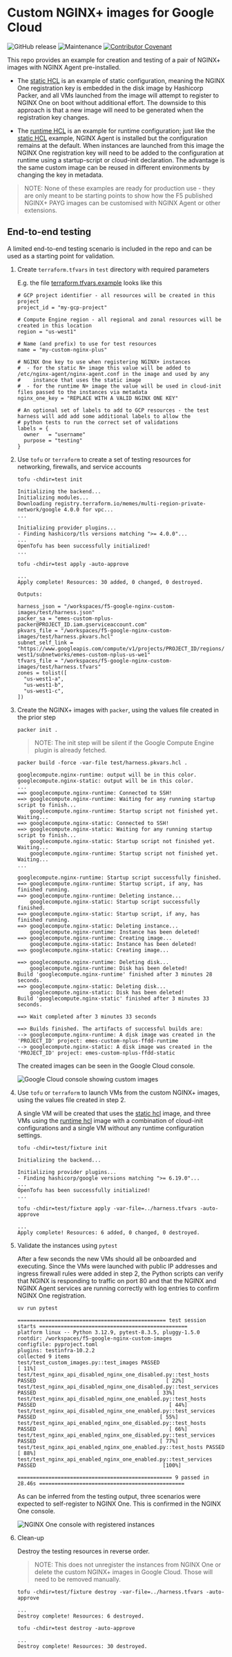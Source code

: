 # Custom NGINX+ images for Google Cloud

![GitHub release](https://img.shields.io/github/v/release/memes/f5-google-nginx-custom-images?sort=semver)
![Maintenance](https://img.shields.io/maintenance/yes/2025)
[![Contributor Covenant](https://img.shields.io/badge/Contributor%20Covenant-2.1-4baaaa.svg)](CODE_OF_CONDUCT.md)

This repo provides an example for creation and testing of a pair of NGINX+ images with NGINX Agent pre-installed.

* The [static HCL] is an example of static configuration, meaning the NGINX One registration key is embedded in the disk
  image by Hashicorp Packer, and all VMs launched from the image will attempt to register to NGINX One on boot without
  additional effort. The downside to this approach is that a new image will need to be generated when the registration
  key changes.

* The [runtime HCL] is an example for runtime configuration; just like the [static HCL] example, NGINX Agent is
  installed but the configuration remains at the default. When instances are launched from this image the NGINX One
  registration key will need to be added to the configuration at runtime using a startup-script or cloud-init
  declaration. The advantage is the same custom image can be reused in different environments by changing the key in
  metadata.

> NOTE: None of these examples are ready for production use - they are only meant to be starting points to show how the
> F5 published NGINX+ PAYG images can be customised with NGINX Agent or other extensions.

## End-to-end testing

A limited end-to-end testing scenario is included in the repo and can be used as a starting point for validation.

1. Create `terraform.tfvars` in `test` directory with required parameters

   E.g. the file [terraform.tfvars.example](test/terraform.tfvars.example) looks like this

   ```hcl
   # GCP project identifier - all resources will be created in this project
   project_id = "my-gcp-project"

   # Compute Engine region - all regional and zonal resources will be created in this location
   region = "us-west1"

   # Name (and prefix) to use for test resources
   name = "my-custom-nginx-plus"

   # NGINX One key to use when registering NGINX+ instances
   #  - for the static N+ image this value will be added to /etc/nginx-agent/nginx-agent.conf in the image and used by any
   #    instance that uses the static image
   #  - for the runtime N+ image the value will be used in cloud-init files passed to the instances via metadata
   nginx_one_key = "REPLACE WITH A VALID NGINX ONE KEY"

   # An optional set of labels to add to GCP resources - the test harness will add add some additional labels to allow the
   # python tests to run the correct set of validations
   labels = {
     owner   = "username"
     purpose = "testing"
   }
   ```

1. Use `tofu` or `terraform` to create a set of testing resources for networking, firewalls, and service accounts

   <!-- spell-checker: disable -->
   ```shell
   tofu -chdir=test init
   ```

   ```text
   Initializing the backend...
   Initializing modules...
   Downloading registry.terraform.io/memes/multi-region-private-network/google 4.0.0 for vpc...
   ...

   Initializing provider plugins...
   - Finding hashicorp/tls versions matching ">= 4.0.0"...
   ...
   OpenTofu has been successfully initialized!
   ...
   ```

   ```shell
   tofu -chdir=test apply -auto-approve
   ```

   ```text
   ...
   Apply complete! Resources: 30 added, 0 changed, 0 destroyed.

   Outputs:

   harness_json = "/workspaces/f5-google-nginx-custom-images/test/harness.json"
   packer_sa = "emes-custom-nplus-packer@PROJECT_ID.iam.gserviceaccount.com"
   pkvars_file = "/workspaces/f5-google-nginx-custom-images/test/harness.pkvars.hcl"
   subnet_self_link = "https://www.googleapis.com/compute/v1/projects/PROJECT_ID/regions/us-west1/subnetworks/emes-custom-nplus-us-we1"
   tfvars_file = "/workspaces/f5-google-nginx-custom-images/test/harness.tfvars"
   zones = tolist([
     "us-west1-a",
     "us-west1-b",
     "us-west1-c",
   ])
   ```
   <!-- spell-checker: enable -->

1. Create the NGINX+ images with `packer`, using the values file created in the prior step

   <!-- spell-checker: disable -->
   ```shell
   packer init .
   ```
   <!-- spell-checker: enable -->

   > NOTE: The init step will be silent if the Google Compute Engine plugin is already fetched.

   <!-- spell-checker: disable -->
   ```shell
   packer build -force -var-file test/harness.pkvars.hcl .
   ```

   ```text
   googlecompute.nginx-runtime: output will be in this color.
   googlecompute.nginx-static: output will be in this color.
   ...
   ==> googlecompute.nginx-runtime: Connected to SSH!
   ==> googlecompute.nginx-runtime: Waiting for any running startup script to finish...
       googlecompute.nginx-runtime: Startup script not finished yet. Waiting...
   ==> googlecompute.nginx-static: Connected to SSH!
   ==> googlecompute.nginx-static: Waiting for any running startup script to finish...
       googlecompute.nginx-static: Startup script not finished yet. Waiting...
       googlecompute.nginx-runtime: Startup script not finished yet. Waiting...
   ...

   googlecompute.nginx-runtime: Startup script successfully finished.
   ==> googlecompute.nginx-runtime: Startup script, if any, has finished running.
   ==> googlecompute.nginx-runtime: Deleting instance...
       googlecompute.nginx-static: Startup script successfully finished.
   ==> googlecompute.nginx-static: Startup script, if any, has finished running.
   ==> googlecompute.nginx-static: Deleting instance...
       googlecompute.nginx-runtime: Instance has been deleted!
   ==> googlecompute.nginx-runtime: Creating image...
       googlecompute.nginx-static: Instance has been deleted!
   ==> googlecompute.nginx-static: Creating image...

   ==> googlecompute.nginx-runtime: Deleting disk...
       googlecompute.nginx-runtime: Disk has been deleted!
   Build 'googlecompute.nginx-runtime' finished after 3 minutes 28 seconds.
   ==> googlecompute.nginx-static: Deleting disk...
       googlecompute.nginx-static: Disk has been deleted!
   Build 'googlecompute.nginx-static' finished after 3 minutes 33 seconds.

   ==> Wait completed after 3 minutes 33 seconds

   ==> Builds finished. The artifacts of successful builds are:
   --> googlecompute.nginx-runtime: A disk image was created in the 'PROJECT_ID' project: emes-custom-nplus-ffdd-runtime
   --> googlecompute.nginx-static: A disk image was created in the 'PROJECT_ID' project: emes-custom-nplus-ffdd-static
   ```
   <!-- spell-checker: enable -->

   The created images can be seen in the Google Cloud console.

   ![Google Cloud console showing custom images](custom_images.png?raw=true "NGINX+ images")

1. Use `tofu` or `terraform` to launch VMs from the custom NGINX+ images, using the values file created in step 2.

   A single VM will be created that uses the [static hcl] image, and three VMs using the [runtime hcl] image with a
   combination of cloud-init configurations and a single VM without any runtime configuration settings.

   <!-- spell-checker: disable -->
   ```shell
   tofu -chdir=test/fixture init
   ```

   ```text
   Initializing the backend...

   Initializing provider plugins...
   - Finding hashicorp/google versions matching ">= 6.19.0"...
   ...
   OpenTofu has been successfully initialized!
   ...
   ```

   ```shell
   tofu -chdir=test/fixture apply -var-file=../harness.tfvars -auto-approve
   ```

   ```text
   ...
   Apply complete! Resources: 6 added, 0 changed, 0 destroyed.
   ```
   <!-- spell-checker: enable -->

1. Validate the instances using `pytest`

   After a few seconds the new VMs should all be onboarded and executing. Since the VMs were launched with public IP
   addresses and ingress firewall rules were added in step 2, the Python scripts can verify that NGINX is responding to
   traffic on port 80 and that the NGINX and NGINX Agent services are running correctly with log entries to confirm
   NGINX One registration.

   <!-- spell-checker: disable -->
   ```shell
   uv run pytest
   ```

   ```text
   ================================================ test session starts ================================================
   platform linux -- Python 3.12.9, pytest-8.3.5, pluggy-1.5.0
   rootdir: /workspaces/f5-google-nginx-custom-images
   configfile: pyproject.toml
   plugins: testinfra-10.2.2
   collected 9 items
   test/test_custom_images.py::test_images PASSED                                                                 [ 11%]
   test/test_nginx_api_disabled_nginx_one_disabled.py::test_hosts PASSED                                          [ 22%]
   test/test_nginx_api_disabled_nginx_one_disabled.py::test_services PASSED                                       [ 33%]
   test/test_nginx_api_disabled_nginx_one_enabled.py::test_hosts PASSED                                           [ 44%]
   test/test_nginx_api_disabled_nginx_one_enabled.py::test_services PASSED                                        [ 55%]
   test/test_nginx_api_enabled_nginx_one_disabled.py::test_hosts PASSED                                           [ 66%]
   test/test_nginx_api_enabled_nginx_one_disabled.py::test_services PASSED                                        [ 77%]
   test/test_nginx_api_enabled_nginx_one_enabled.py::test_hosts PASSED                                            [ 88%]
   test/test_nginx_api_enabled_nginx_one_enabled.py::test_services PASSED                                         [100%]

   ================================================== 9 passed in 28.46s ===============================================
   ```
   <!-- spell-checker: enable -->

   As can be inferred from the testing output, three scenarios were expected to self-register to NGINX One. This is
   confirmed in the NGINX One console.

   ![NGINX One console with registered instances](nginx_one_console.png?raw=true "NGINX One console")

1. Clean-up

   Destroy the testing resources in reverse order.

   > NOTE: This does not unregister the instances from NGINX One or delete the custom NGINX+ images in Google Cloud.
   > Those will need to be removed manually.

   <!-- spell-checker: disable -->
   ```shell
   tofu -chdir=test/fixture destroy -var-file=../harness.tfvars -auto-approve
   ```

   ```text
   ...
   Destroy complete! Resources: 6 destroyed.
   ```

   ```shell
   tofu -chdir=test destroy -auto-approve
   ```

   ```text
   ...
   Destroy complete! Resources: 30 destroyed.
   ```
   <!-- spell-checker: enable -->

[static hcl]: nginx-static.pkr.hcl
[runtime hcl]: nginx-runtime.pkr.hcl
